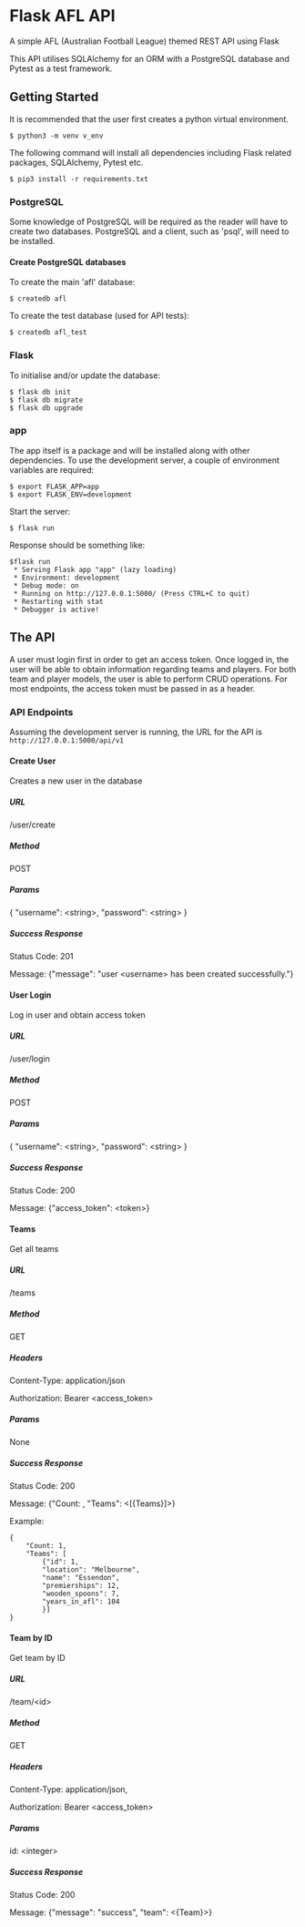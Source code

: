 # Flask AFL API
A simple AFL (Australian Football League) themed REST API using Flask

This API utilises SQLAlchemy for an ORM with a PostgreSQL database and Pytest as a test framework.


## Getting Started

It is recommended that the user first creates a python virtual environment. 
```
$ python3 -m venv v_env
```

The following command will install all dependencies including Flask related packages, SQLAlchemy, Pytest etc. 
``` 
$ pip3 install -r requirements.txt 
```

### PostgreSQL
Some knowledge of PostgreSQL will be required as the reader will have to create two databases. PostgreSQL and a client, such as 'psql', will need to be installed.

#### Create PostgreSQL databases 
To create the main 'afl' database:
```
$ createdb afl
```

To create the test database (used for API tests):
```
$ createdb afl_test
```


### Flask
To initialise and/or update the database:
```
$ flask db init
$ flask db migrate
$ flask db upgrade
```

### app
The app itself is a package and will be installed along with other dependencies.
To use the development server, a couple of environment variables are required:
```
$ export FLASK_APP=app
$ export FLASK_ENV=development
```

Start the server:
```
$ flask run
```
Response should be something like:
```
$flask run
 * Serving Flask app "app" (lazy loading)
 * Environment: development
 * Debug mode: on
 * Running on http://127.0.0.1:5000/ (Press CTRL+C to quit)
 * Restarting with stat
 * Debugger is active!
```



## The API
A user must login first in order to get an access token. Once logged in, the user will be able to obtain information regarding teams and players. For both team and player models, the user is able to perform CRUD operations. For most endpoints, the access token must be passed in as a header.
 
### API Endpoints
Assuming the development server is running, the URL for the API is ```http://127.0.0.1:5000/api/v1```

#### Create User
Creates a new user in the database

##### URL
/user/create

##### Method
POST

##### Params

{
    "username": \<string\>,
    "password": \<string\>
}


##### Success Response
Status Code: 201

Message: {"message": "user \<username\> has been created successfully."}




#### User Login
Log in user and obtain access token 

##### URL
/user/login

##### Method
POST

##### Params
{
    "username": \<string\>,
    "password": \<string\>
}



##### Success Response
Status Code: 200

Message: {"access_token": \<token\>}




#### Teams
Get all teams

##### URL
/teams

##### Method
GET

##### Headers
Content-Type: application/json

Authorization: Bearer \<access_token\>

##### Params
None

##### Success Response
Status Code: 200

Message: {"Count: <int>, "Teams": <[{Teams}]>}

Example:
```
{
    "Count: 1, 
    "Teams": [
        {"id": 1,
        "location": "Melbourne",
        "name": "Essendon",
        "premierships": 12,
        "wooden_spoons": 7,
        "years_in_afl": 104
        }]
}
```




#### Team by ID
Get team by ID

##### URL
/team/\<id\>

##### Method
GET

##### Headers
Content-Type: application/json,

Authorization: Bearer <access_token>

##### Params
id: \<integer\>

##### Success Response
Status Code: 200

Message: {"message": "success", "team": <{Team}>}
